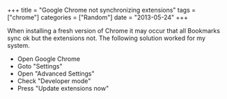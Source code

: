 +++
title 		= "Google Chrome not synchronizing extensions"
tags 		= ["chrome"]
categories	= ["Random"]
date		= "2013-05-24"
+++

When installing a fresh version of Chrome it may occur that all Bookmarks sync ok but the extensions not. The following solution worked for my system.

* Open Google Chrome
* Goto "Settings"
* Open "Advanced Settings"
* Check "Developer mode"
* Press "Update extensions now"



 
